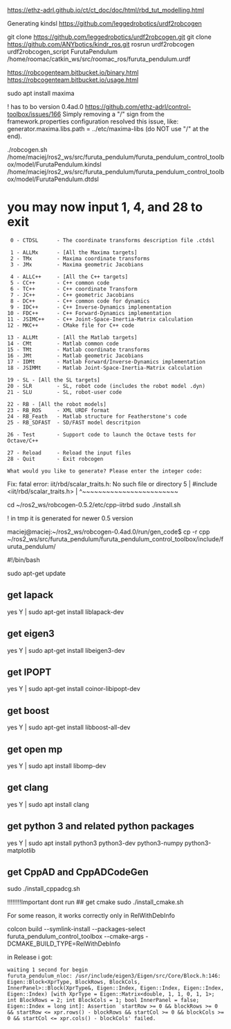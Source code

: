 
https://ethz-adrl.github.io/ct/ct_doc/doc/html/rbd_tut_modelling.html

Generating kindsl
https://github.com/leggedrobotics/urdf2robcogen

git clone https://github.com/leggedrobotics/urdf2robcogen.git
git clone  https://github.com/ANYbotics/kindr_ros.git
rosrun urdf2robcogen urdf2robcogen_script FurutaPendulum /home/roomac/catkin_ws/src/roomac_ros/furuta_pendulum.urdf

https://robcogenteam.bitbucket.io/binary.html
https://robcogenteam.bitbucket.io/usage.html

sudo apt install maxima

! has to bo version 0.4ad.0
https://github.com/ethz-adrl/control-toolbox/issues/166
Simply removing a "/" sign from the framework.properties configuration resolved this issue, like:
generator.maxima.libs.path = ../etc/maxima-libs (do NOT use "/" at the end).

./robcogen.sh /home/maciej/ros2_ws/src/furuta_pendulum/furuta_pendulum_control_toolbox/model/FurutaPendulum.kindsl /home/maciej/ros2_ws/src/furuta_pendulum/furuta_pendulum_control_toolbox/model/FurutaPendulum.dtdsl
# you may now input 1, 4, and 28 to exit

```
 0 - CTDSL      - The coordinate transforms description file .ctdsl

 1 - ALLMx      - [All the Maxima targets]
 2 - TMx        - Maxima coordinate transforms
 3 - JMx        - Maxima geometric Jacobians

 4 - ALLC++     - [All the C++ targets]
 5 - CC++       - C++ common code
 6 - TC++       - C++ coordinate Transform
 7 - JC++       - C++ geometric Jacobians
 8 - DC++       - C++ common code for dynamics
 9 - IDC++      - C++ Inverse-Dynamics implementation
10 - FDC++      - C++ Forward-Dynamics implementation
11 - JSIMC++    - C++ Joint-Space-Inertia-Matrix calculation
12 - MKC++      - CMake file for C++ code

13 - ALLMt      - [All the Matlab targets]
14 - CMt        - Matlab common code
15 - TMt        - Matlab coordinate transforms
16 - JMt        - Matlab geometric Jacobians
17 - IDMt       - Matlab Forward/Inverse-Dynamics implementation
18 - JSIMMt     - Matlab Joint-Space-Inertia-Matrix calculation

19 - SL - [All the SL targets]
20 - SLR        - SL, robot code (includes the robot model .dyn)
21 - SLU        - SL, robot-user code

22 - RB - [All the robot models]
23 - RB_ROS     - XML URDF format
24 - RB_Feath   - Matlab structure for Featherstone's code
25 - RB_SDFAST  - SD/FAST model descritpion

26 - Test       - Support code to launch the Octave tests for Octave/C++

27 - Reload     - Reload the input files
28 - Quit       - Exit robcogen

What would you like to generate? Please enter the integer code:
```

Fix:
fatal error: iit/rbd/scalar_traits.h: No such file or directory
    5 | #include <iit/rbd/scalar_traits.h>
      |          ^~~~~~~~~~~~~~~~~~~~~~~~~

cd ~/ros2_ws/robcogen-0.5.2/etc/cpp-iitrbd
sudo ./install.sh 

! in tmp it is generated for newer 0.5 version
<!-- /tmp/gen$ cp -r cpp/ /home/maciej/ros2_ws/src/furuta_pendulum/furuta_pendulum_control_toolbox/include/furuta_pendulum/ -->
maciej@maciej:~/ros2_ws/robcogen-0.4ad.0/run/gen_code$ cp -r cpp ~/ros2_ws/src/furuta_pendulum/furuta_pendulum_control_toolbox/include/furuta_pendulum/

#!/bin/bash

sudo apt-get update

## get lapack
yes Y | sudo apt-get install liblapack-dev

## get eigen3
yes Y | sudo apt-get install libeigen3-dev


## get IPOPT
yes Y | sudo apt-get install coinor-libipopt-dev

## get boost
yes Y | sudo apt-get install libboost-all-dev

## get open mp
yes Y | sudo apt install libomp-dev

## get clang
yes Y | sudo apt install clang

## get python 3 and related python packages
yes Y | sudo apt install python3 python3-dev python3-numpy python3-matplotlib

## get CppAD and CppADCodeGen
sudo ./install_cppadcg.sh


!!!!!!!!Important dont run ## get cmake sudo ./install_cmake.sh


For some reason, it works correctly only in RelWithDebInfo

colcon build --symlink-install --packages-select furuta_pendulum_control_toolbox --cmake-args -DCMAKE_BUILD_TYPE=RelWithDebInfo

in Release i got: 
```
waiting 1 second for begin
furuta_pendulum_nloc: /usr/include/eigen3/Eigen/src/Core/Block.h:146: Eigen::Block<XprType, BlockRows, BlockCols, InnerPanel>::Block(XprType&, Eigen::Index, Eigen::Index, Eigen::Index, Eigen::Index) [with XprType = Eigen::Matrix<double, 1, 1, 0, 1, 1>; int BlockRows = 2; int BlockCols = 1; bool InnerPanel = false; Eigen::Index = long int]: Assertion `startRow >= 0 && blockRows >= 0 && startRow <= xpr.rows() - blockRows && startCol >= 0 && blockCols >= 0 && startCol <= xpr.cols() - blockCols' failed.
```
